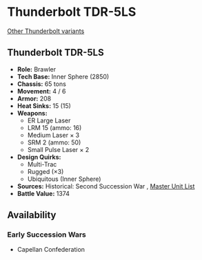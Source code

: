# Thunderbolt TDR-5LS 

[Other Thunderbolt variants](../thunderbolt.md) 

## Thunderbolt TDR-5LS 

- **Role:** Brawler 
- **Tech Base:** Inner Sphere (2850) 
- **Chassis:** 65 tons 
- **Movement:** 4 / 6 
- **Armor:** 208 
- **Heat Sinks:** 15 (15) 
- **Weapons:** 
  - ER Large Laser 
  - LRM 15 (ammo: 16) 
  - Medium Laser × 3 
  - SRM 2 (ammo: 50) 
  - Small Pulse Laser × 2 
- **Design Quirks:** 
  - Multi-Trac 
  - Rugged (×3) 
  - Ubiquitous (Inner Sphere) 
- **Sources:** Historical: Second Succession War , [Master Unit List](http://masterunitlist.info/Unit/Details/7763) 
- **Battle Value:** 1374 

## Availability 

### Early Succession Wars 

- Capellan Confederation 

